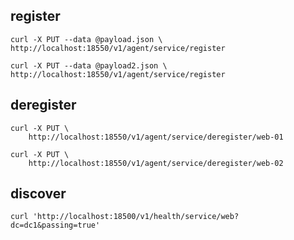 ## register
```
curl -X PUT --data @payload.json \
http://localhost:18550/v1/agent/service/register
```
```
curl -X PUT --data @payload2.json \
http://localhost:18550/v1/agent/service/register
```

## deregister
```
curl -X PUT \
    http://localhost:18550/v1/agent/service/deregister/web-01
```
```
curl -X PUT \
    http://localhost:18550/v1/agent/service/deregister/web-02
```

## discover
```
curl 'http://localhost:18500/v1/health/service/web?dc=dc1&passing=true'
```